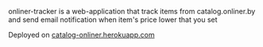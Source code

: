 onliner-tracker is a web-application that track items from catalog.onliner.by and send email notification when item's price lower that you set

Deployed on  [catalog-onliner.herokuapp.com](http://catalog-onliner.herokuapp.com)
